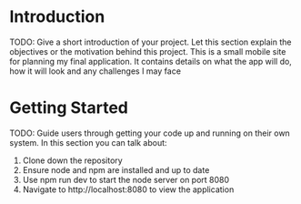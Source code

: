 # Introduction 
TODO: Give a short introduction of your project. Let this section explain the objectives or the motivation behind this project. 
This is a small mobile site for planning my final application.
It contains details on what the app will do, how it will look and any challenges I may face

# Getting Started
TODO: Guide users through getting your code up and running on their own system. In this section you can talk about:
1.	Clone down the repository
2.	Ensure node and npm are installed and up to date
3.	Use npm run dev to start the node server on port 8080
4.	Navigate to http://localhost:8080 to view the application
